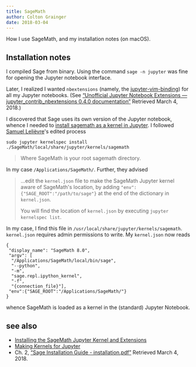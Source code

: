 ```yaml
---
title: SageMath
author: Colton Grainger
date: 2018-03-04
---
```


How I use SageMath, and my installation notes (on macOS).

## Installation notes

I compiled Sage from binary. Using the command `sage -n jupyter` was fine for
opening the Jupyter notebook interface.

Later, I realized I wanted `nbextensions` (namely, the
[jupyter-vim-binding](https://github.com/lambdalisue/jupyter-vim-binding)) for
all my Jupyter notebooks. (See [“Unofficial Jupyter Notebook Extensions — jupyter_contrib_nbextensions 0.4.0 documentation”](http://jupyter-contrib-nbextensions.readthedocs.io/en/latest/) Retrieved March 4, 2018.)

I discovered that Sage uses its own version of the Jupyter notebook, whence I
needed to [install sagemath as a kernel in Jupyter](https://stackoverflow.com/questions/39296020/how-to-install-sagemath-kernel-in-jupyter). I followed [Samuel Lelièvre](https://stackoverflow.com/users/3827575/samuel-leli%c3%a8vre)'s edited process
```
sudo jupyter kernelspec install ./SageMath/local/share/jupyter/kernels/sagemath
```
> Where SageMath is your root sagemath directory.

In my case `/Applications/SageMath/`. Further, they advised

> ...edit the `kernel.json` file to make the SageMath Jupyter kernel aware of SageMath's location, by adding `"env":{"SAGE_ROOT":"/path/to/sage"}` at the end of the dictionary in `kernel.json`. 
>
> You will find the location of `kernel.json` by executing `jupyter kernelspec list`.

In my case, I find this file in `/usr/local/share/jupyter/kernels/sagemath`.
`kernel.json` requires admin permissions to write. My `kernel.json` now reads

```
{
 "display_name": "SageMath 8.0", 
 "argv": [
  "/Applications/SageMath/local/bin/sage", 
  "--python", 
  "-m", 
  "sage.repl.ipython_kernel", 
  "-f", 
  "{connection_file}"], 
 "env":{"SAGE_ROOT":"/Applications/SageMath/"}
}
```

whence SageMath is loaded as a kernel in the (standard) Jupyter Notebook.

## see also

- [Installing the SageMath Jupyter Kernel and Extensions](http://doc.sagemath.org/html/en/reference/repl/sage/repl/ipython_kernel/install.html)
- [Making Kernels for
  Jupyter](http://jupyter-client.readthedocs.io/en/stable/kernels.html)
- Ch. 2, [“Sage Installation Guide - installation.pdf”](http://doc.sagemath.org/pdf/en/installation/installation.pdf) Retrieved March 4, 2018.
